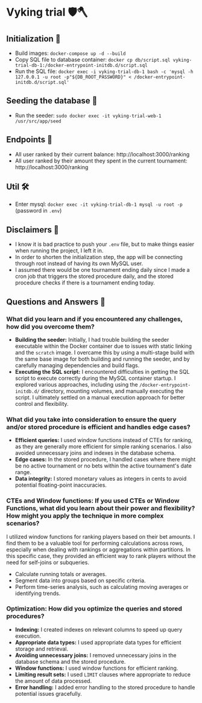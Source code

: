 # Vyking trial 🛡🪓

## Initialization 🏁

- Build images: `docker-compose up -d --build`
- Copy SQL file to database container: `docker cp db/script.sql vyking-trial-db-1:/docker-entrypoint-initdb.d/script.sql`
- Run the SQL file: `docker exec -i vyking-trial-db-1 bash -c 'mysql -h 127.0.0.1 -u root -p"${DB_ROOT_PASSWORD}" < /docker-entrypoint-initdb.d/script.sql'`

## Seeding the database 🌱

- Run the seeder: `sudo docker exec -it vyking-trial-web-1 /usr/src/app/seed`

## Endpoints 🎯

- All user ranked by their current balance: http://localhost:3000/ranking
- All user ranked by their amount they spent in the current tournament: http://localhost:3000/ranking

## Util 🛠

- Enter mysql: `docker exec -it vyking-trial-db-1 mysql -u root -p` (password in `.env`)

## Disclaimers 📃

- I know it is bad practice to push your `.env` file, but to make things easier when running the project, I left it in.
- In order to shorten the initialization step, the app will be connecting through root instead of having its own MySQL user.
- I assumed there would be one tournament ending daily since I made a cron job that triggers the stored procedure daily, and the stored procedure checks if there is a tournament ending today.

## Questions and Answers 🤔

### What did you learn and if you encountered any challenges, how did you overcome them?

- **Building the seeder:**  Initially, I had trouble building the seeder executable within the Docker container due to issues with static linking and the `scratch` image. I overcame this by using a multi-stage build with the same base image for both building and running the seeder, and by carefully managing dependencies and build flags.
- **Executing the SQL script:** I encountered difficulties in getting the SQL script to execute correctly during the MySQL container startup. I explored various approaches, including using the `/docker-entrypoint-initdb.d/` directory, mounting volumes, and manually executing the script. I ultimately settled on a manual execution approach for better control and flexibility.

### What did you take into consideration to ensure the query and/or stored procedure is efficient and handles edge cases?

* **Efficient queries:** I used window functions instead of CTEs for ranking, as they are generally more efficient for simple ranking scenarios. I also avoided unnecessary joins and indexes in the database schema.
* **Edge cases:** In the stored procedure, I handled cases where there might be no active tournament or no bets within the active tournament's date range.
* **Data integrity:**  I stored monetary values as integers in cents to avoid potential floating-point inaccuracies.

### CTEs and Window functions: If you used CTEs or Window Functions, what did you learn about their power and flexibility? How might you apply the technique in more complex scenarios?

I utilized window functions for ranking players based on their bet amounts. I find them to be a valuable tool for performing calculations across rows, especially when dealing with rankings or aggregations within partitions. In this specific case, they provided an efficient way to rank players without the need for self-joins or subqueries.
* Calculate running totals or averages.
* Segment data into groups based on specific criteria.
* Perform time-series analysis, such as calculating moving averages or identifying trends.

### Optimization: How did you optimize the queries and stored procedures?

* **Indexing:** I created indexes on relevant columns to speed up query execution.
* **Appropriate data types:** I used appropriate data types for efficient storage and retrieval.
* **Avoiding unnecessary joins:** I removed unnecessary joins in the database schema and the stored procedure.
* **Window functions:** I used window functions for efficient ranking.
* **Limiting result sets:** I used `LIMIT` clauses where appropriate to reduce the amount of data processed.
* **Error handling:** I added error handling to the stored procedure to handle potential issues gracefully.